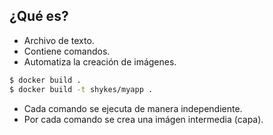 ## ¿Qué es?

* Archivo de texto.
* Contiene comandos.
* Automatiza la creación de imágenes.

```bash
$ docker build .
$ docker build -t shykes/myapp .
```

* Cada comando se ejecuta de manera independiente.
* Por cada comando se crea una imágen intermedia (capa).